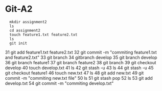# Git-A2


      mkdir assignment2
      ls
      cd assignment2
      touch feature1.txt feature2.txt
      ls
      git init
   31  git add feature1.txt feature2.txt
   32  git commit -m "commiting feature1.txt and feature2.txt"
   33  git branch
   34  gitbranch develop
   35  git branch develop
   36  git branch feature1
   37  git branch feature2
   38  git branch
   39  git checkout develop
   40  touch develop.txt
   41  ls
   42  git stash -u
   43  ls
   44  git stash -u
   45  git checkout feature1
   46  touch new.txt
   47  ls
   48  git add new.txt 
   49  git commit -m "commiting new.txt file"
   50  ls
   51  git stash pop
   52  ls
   53  git add develop.txt
   54  git commit -m "commiting develop.txt"
